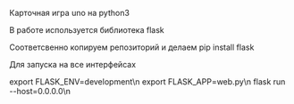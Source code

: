 Карточная игра uno на python3

В работе используется библиотека flask

Соответсвенно копируем репозиторий и делаем pip install flask

Для запуска на все интерфейсах

export FLASK_ENV=development\n
export FLASK_APP=web.py\n
flask run --host=0.0.0.0\n


